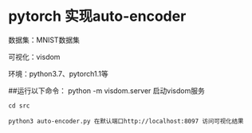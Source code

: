 # pytorch 实现auto-encoder

数据集：MNIST数据集

可视化：visdom

环境：python3.7、pytorch1.1等

##运行以下命令：
    python -m visdom.server  启动visdom服务
    
    cd src
    
    python3 auto-encoder.py 在默认端口http://localhost:8097 访问可视化结果

